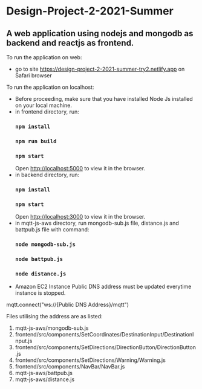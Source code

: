 # Design-Project-2-2021-Summer
## A web application using nodejs and mongodb as backend and reactjs as frontend.

To run the application on web: 
- go to site https://design-project-2-2021-summer-try2.netlify.app on Safari browser 

To run the application on localhost: 
- Before proceeding, make sure that you have installed Node Js installed on your local machine.
- in frontend directory, run: 
    ### `npm install`
    ### `npm run build`
    ### `npm start`
    Open [http://localhost:5000](http://localhost:5000) to view it in the browser.
- in backend directory, run: 
    ### `npm install`
    ### `npm start`
    Open [http://localhost:3000](http://localhost:3000) to view it in the browser.
- in mqtt-js-aws directory, run mongodb-sub.js file, distance.js and battpub.js file with command:
    ### `node mongodb-sub.js` 
    ### `node battpub.js` 
    ### `node distance.js` 
- Amazon EC2 Instance Public DNS address must be updated everytime instance is stopped. 

mqtt.connect("ws://{Public DNS Address}/mqtt")

Files utilising the address are as listed: 
1. mqtt-js-aws/mongodb-sub.js
2. frontend/src/components/SetCoordinates/DestinationInput/DestinationInput.js
3. frontend/src/components/SetDirections/DirectionButton/DirectionButton.js
4. frontend/src/components/SetDirections/Warning/Warning.js
5. frontend/src/components/NavBar/NavBar.js
6. mqtt-js-aws/battpub.js
7. mqtt-js-aws/distance.js

